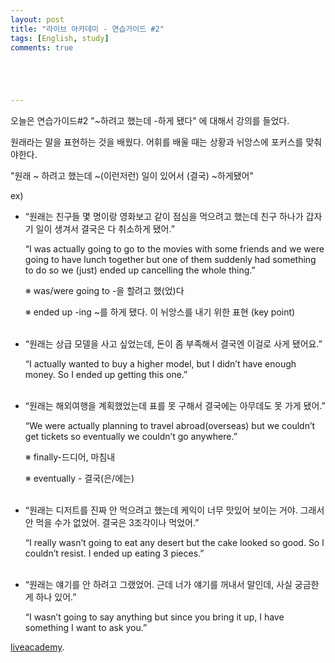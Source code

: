 ```yaml
---
layout: post
title: "라이브 아카데미 - 연습가이드 #2"
tags: [English, study]
comments: true





---
```


오늘은 연습가이드#2 "~하려고 했는데 -하게 됐다" 에 대해서 강의를 들었다.

원래라는 말을 표현하는 것을 배웠다. 어휘를 배울 때는 상황과 뉘앙스에 포커스를 맞춰야한다.



"원래 ~ 하려고 했는데 ~(이런저런) 일이 있어서 (결국) ~하게됐어"

ex)

- “원래는 친구들 몇 명이랑 영화보고 같이 점심을 먹으려고 했는데 친구 하나가 갑자기 일이 생겨서 결국은 다 취소하게 됐어.”

  “I was actually going to go to the movies with some friends and we were going to have lunch together but one of them suddenly had something to do so we (just) ended up cancelling the whole thing.”

  ※ was/were going to -을 할려고 했(었)다

  ※ ended up -ing ~를 하게 됐다. 이 뉘앙스를 내기 위한 표현 (key point)<br><br>

- “원래는 상급 모델을 사고 싶었는데, 돈이 좀 부족해서 결국엔 이걸로 사게 됐어요.”

  “I actually wanted to buy a higher model, but I didn’t have enough money.  So I ended up getting this one.”<br><br>

- “원래는 해외여행을 계획했었는데 표를 못 구해서 결국에는 아무데도 못 가게 됐어.”

  “We were actually planning to travel abroad(overseas) but we couldn’t get tickets so eventually we couldn’t go anywhere.”


  ※ finally-드디어, 마침내 

  ※ eventually - 결국(은/에는)<br><br>
- “원래는 디저트를 진짜 안 먹으려고 했는데 케익이 너무 맛있어 보이는 거야. 그래서 안 먹을 수가 없었어. 결국은 3조각이나 먹었어.”

  “I really wasn’t going to eat any desert but the cake looked so good. So l couldn’t resist. I ended up eating 3 pieces.”<br><br>

- “원래는 얘기를 안 하려고 그랬었어. 근데 너가 얘기를 꺼내서 말인데, 사실 궁금한 게 하나 있어.”

  “I wasn’t going to say anything but since you bring it up, I have something I want to ask you.”﻿


[liveacademy](https://www.youtube.com/watch?v=MvPJLDJ_MW4&list=PLIsIUJcT0HIU3r526hLOSkF3zAw7tqyx8&index=55).


